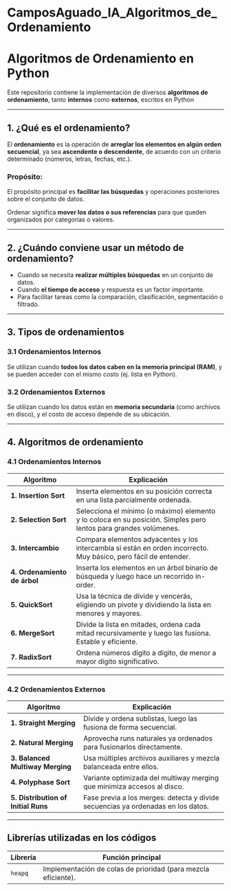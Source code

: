 # CamposAguado_IA_Algoritmos_de_Ordenamiento

# Algoritmos de Ordenamiento en Python

Este repositorio contiene la implementación de diversos **algoritmos de ordenamiento**, tanto **internos** como **externos**, escritos en Python 

---

## 1. ¿Qué es el ordenamiento?

El **ordenamiento** es la operación de **arreglar los elementos en algún orden secuencial**, ya sea **ascendente o descendente**, de acuerdo con un criterio determinado (números, letras, fechas, etc.).

###  Propósito:
El propósito principal es **facilitar las búsquedas** y operaciones posteriores sobre el conjunto de datos.

Ordenar significa **mover los datos o sus referencias** para que queden organizados por categorías o valores.

---

##  2. ¿Cuándo conviene usar un método de ordenamiento?

- Cuando se necesita **realizar múltiples búsquedas** en un conjunto de datos.
- Cuando **el tiempo de acceso** y respuesta es un factor importante.
- Para facilitar tareas como la comparación, clasificación, segmentación o filtrado.

---

##  3. Tipos de ordenamientos

### 3.1 Ordenamientos Internos
Se utilizan cuando **todos los datos caben en la memoria principal (RAM)**, y se pueden acceder con el mismo costo (ej. lista en Python).

### 3.2 Ordenamientos Externos
Se utilizan cuando los datos están en **memoria secundaria** (como archivos en disco), y el costo de acceso depende de su ubicación.

---

##  4. Algoritmos de ordenamiento

### 4.1  Ordenamientos Internos

| Algoritmo                   | Explicación                                                                                                     |
|-----------------------------|-----------------------------------------------------------------------------------------------------------------|
| **1. Insertion Sort**       | Inserta elementos en su posición correcta en una lista parcialmente ordenada.                                   |
| **2. Selection Sort**       | Selecciona el mínimo (o máximo) elemento y lo coloca en su posición. Simples pero lentos para grandes volúmenes.|
| **3. Intercambio**          | Compara elementos adyacentes y los intercambia si están en orden incorrecto. Muy básico, pero fácil de entender.|
| **4. Ordenamiento de árbol**| Inserta los elementos en un árbol binario de búsqueda y luego hace un recorrido in-order.                       |
| **5. QuickSort**            | Usa la técnica de divide y vencerás, eligiendo un pivote y dividiendo la lista en menores y mayores.            |
| **6. MergeSort**            | Divide la lista en mitades, ordena cada mitad recursivamente y luego las fusiona. Estable y eficiente.          |
| **7. RadixSort**            | Ordena números dígito a dígito, de menor a mayor dígito significativo.                                          |

---

### 4.2  Ordenamientos Externos

| Algoritmo                           | Explicación                                                                     |
|-------------------------------------|---------------------------------------------------------------------------------|
| **1. Straight Merging**             | Divide y ordena sublistas, luego las fusiona de forma secuencial.               |
| **2. Natural Merging**              | Aprovecha runs naturales ya ordenados para fusionarlos directamente.            |
| **3. Balanced Multiway Merging**    | Usa múltiples archivos auxiliares y mezcla balanceada entre ellos.              |
| **4. Polyphase Sort**               | Variante optimizada del multiway merging que minimiza accesos al disco.         |
| **5. Distribution of Initial Runs** | Fase previa a los merges: detecta y divide secuencias ya ordenadas en los datos.|

---

##  Librerías utilizadas en los códigos

| Librería         | Función principal                                             |
|------------------|---------------------------------------------------------------|
| `heapq`          | Implementación de colas de prioridad (para mezcla eficiente). |

